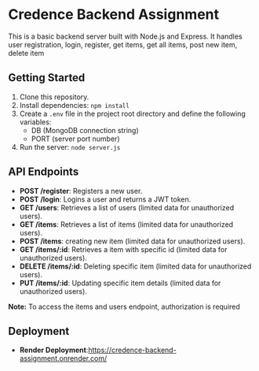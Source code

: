# Credence Backend Assignment

This is a basic backend server built with Node.js and Express. It handles user registration, login, register, get items, get all items, post new item, delete item

## Getting Started

1. Clone this repository.
2. Install dependencies: `npm install`
3. Create a `.env` file in the project root directory and define the following variables:
    * DB (MongoDB connection string)
    * PORT (server port number) 
4. Run the server: `node server.js`

## API Endpoints

* **POST /register**: Registers a new user.
* **POST /login**: Logins a user and returns a JWT token.
* **GET /users**: Retrieves a list of users (limited data for unauthorized users).
* **GET /items**: Retrieves a list of items (limited data for unauthorized users).
* **POST /items**: creating new item (limited data for unauthorized users).
* **GET /items/:id**: Retrieves a item with specific id (limited data for unauthorized users).
* **DELETE /items/:id**: Deleting specific item (limited data for unauthorized users).
* **PUT /items/:id**: Updating specific item details (limited data for unauthorized users).

**Note:** To access the items and users endpoint, authorization is required

## Deployment

* **Render Deployment**:https://credence-backend-assignment.onrender.com/
